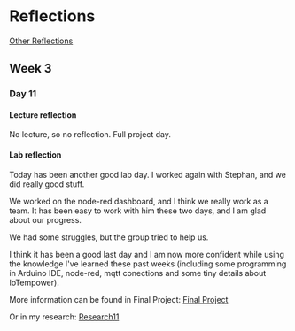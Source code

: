 # Reflections
[Other Reflections](../README.md)

## Week 3

### Day 11

#### Lecture reflection

No lecture, so no reflection. Full project day.

#### Lab reflection
Today has been another good lab day. I worked again with Stephan, and we did really good stuff.

We worked on the node-red dashboard, and I think we really work as a team. It has been easy to work with him these two days, and I am glad about our progress.

We had some struggles, but the group tried to help us.

I think it has been a good last day and I am now more confident while using the knowledge I've learned these past weeks (including some programming in Arduino IDE, node-red, mqtt conections and some tiny details about IoTempower).


More information can be found in Final Project: 
[Final Project](/Teamfolder/Final%20Project/M5%20Stick%202/README.md)

Or in my research:
[Research11](/Judit/researches/research11/README.md)
